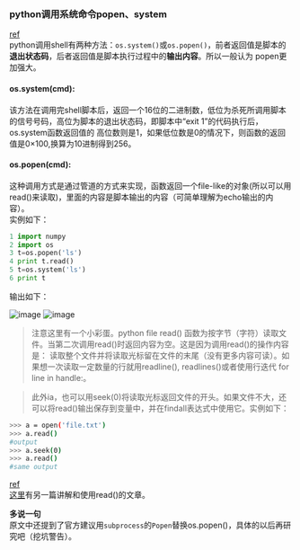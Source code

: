 ### python调用系统命令popen、system
[ref](https://www.cnblogs.com/MrLJC/p/3811106.html)  
python调用shell有两种方法：`os.system()`或`os.popen()`，前者返回值是脚本的**退出状态码**，后者返回值是脚本执行过程中的**输出内容**。所以一般认为
popen更加强大。
#### os.system(cmd):
该方法在调用完shell脚本后，返回一个16位的二进制数，低位为杀死所调用脚本的信号号码，高位为脚本的退出状态码，即脚本中“exit 1”的代码执行后，os.system函数返回值的
高位数则是1，如果低位数是0的情况下，则函数的返回值是0×100,换算为10进制得到256。

#### os.popen(cmd):
这种调用方式是通过管道的方式来实现，函数返回一个file-like的对象(所以可以用read()来读取)，里面的内容是脚本输出的内容（可简单理解为echo输出的内容）。  
实例如下：
```python
1 import numpy
2 import os
3 t=os.popen('ls')
4 print t.read()
5 t=os.system('ls')
6 print t
```
输出如下：  

![image](https://user-images.githubusercontent.com/52747634/92049712-bf29a200-edbd-11ea-8d25-6130cf9050fd.png)
![image](https://user-images.githubusercontent.com/52747634/92053331-3c561680-edc0-11ea-82fe-af82ec4d1562.png)

> 注意这里有一个小彩蛋。python file read() 函数为按字节（字符）读取文件。当第二次调用read()时返回内容为空。这是因为调用read()的操作内容是：
读取整个文件并将读取光标留在文件的末尾（没有更多内容可读）。如果想一次读取一定数量的行就用readline(), readlines()或者使用行迭代 for line in handle:。

> 此外ia，也可以用seek(0)将读取光标返回文件的开头。如果文件不大，还可以将read()输出保存到变量中，并在findall表达式中使用它。实例如下：

```bash
>>> a = open('file.txt')
>>> a.read()
#output
>>> a.seek(0)
>>> a.read()
#same output
```
[ref](https://segmentfault.com/q/1010000017024076)  
[这里](http://c.biancheng.net/view/2545.html)有另一篇讲解和使用read()的文章。  

**多说一句**  
原文中还提到了官方建议用`subprocess`的`Popen`替换os.popen()，具体的以后再研究吧（挖坑警告）。
